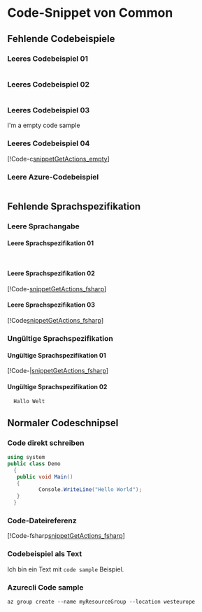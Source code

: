 # Code-Snippet von Common

## Fehlende Codebeispiele

### Leeres Codebeispiel 01
 ```

 ```

### Leeres Codebeispiel 02
 ```c

 ```

### Leeres Codebeispiel 03
I'm a empty code sample ` `

### Leeres Codebeispiel 04
[!Code-c[snippetGetActions_empty](.\..\Reference-Files\CodeSnippets\emptycode)]

### Leere Azure-Codebeispiel
```azurecli-interactive

``` 

## Fehlende Sprachspezifikation

### Leere Sprachangabe

#### Leere Sprachspezifikation 01
```
  
```

#### Leere Sprachspezifikation 02
[!Code-[snippetGetActions_fsharp](.\..\Reference-Files\CodeSnippets\code_test_fsharp.fs)] 

#### Leere Sprachspezifikation 03
[!Code[snippetGetActions_fsharp](.\..\Reference-Files\CodeSnippets\code_test_fsharp.fs)]

### Ungültige Sprachspezifikation

#### Ungültige Sprachspezifikation 01
[!Code-|[snippetGetActions_fsharp](.\..\Reference-Files\CodeSnippets\code_test_fsharp.fs)]

#### Ungültige Sprachspezifikation 02
```|
  Hallo Welt
```

## Normaler Codeschnipsel

### Code direkt schreiben
  ```c#
  using system
  public class Demo
	{
	 public void Main()
	 {
	        Console.WriteLine("Hello World");
	 }
	}
  ```

### Code-Dateireferenz
[!Code-fsharp[snippetGetActions_fsharp](.\..\Reference-Files\CodeSnippets\code_test_fsharp.fs)] 

### Codebeispiel als Text
Ich bin ein Text mit `code sample` Beispiel.

### Azurecli Code sample
```azurecli-interactive
az group create --name myResourceGroup --location westeurope
``` 
